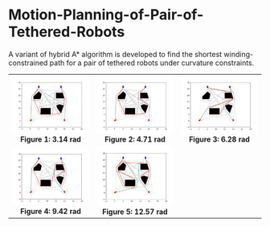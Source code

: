 # Motion-Planning-of-Pair-of-Tethered-Robots
A variant of hybrid A* algorithm is developed to find the shortest winding- constrained path for a pair of tethered robots under curvature constraints. 

<table align="center">
  <tr>
    <td align="center">
      <img src="Simulation2/3.14.png" alt="Figure 1" width="200" style="border: none;"><br>
      <b>Figure 1: 3.14 rad</b>
    </td>
    <td align="center">
      <img src="Simulation2/4.71.png" alt="Figure 2" width="200" style="border: none;"><br>
      <b>Figure 2: 4.71 rad</b>
    </td>
    <td align="center">
      <img src="Simulation2/6.28.png" alt="Figure 3" width="200" style="border: none;"><br>
      <b>Figure 3: 6.28 rad</b>
    </td>
    <tr>
    <td align="center">
        <img src="Simulation2/9.42.png" alt="Figure 4" width="200" style="border: none;"><br>
        <b>Figure 4: 9.42 rad</b>
    </td>
    <td align="center">
        <img src="Simulation2/12.57.png" alt="Figure 5" width="200" style="border: none;"><br>
        <b>Figure 5: 12.57 rad</b>
    </td>
    <td align="center" style="background-color: transparent; border: none;"></td>
    </tr>



</table>





